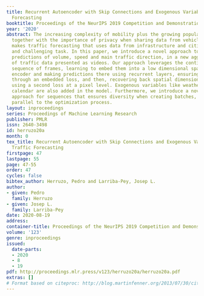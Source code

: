 ```yaml
---
title: Recurrent Autoencoder with Skip Connections and Exogenous Variables for Traffic
  Forecasting
booktitle: Proceedings of the NeurIPS 2019 Competition and Demonstration Track
year: '2020'
abstract: The increasing complexity of mobility plus the growing population in cities,
  together with the importance of privacy when sharing data from vehicles or any device,
  makes traffic forecasting that uses data from infrastructure and citizens an open
  and challenging task. In this paper, we introduce a novel approach to deal with
  predictions of volume, speed and main traffic direction, in a new aggregated way
  of traffic data presented as videos. Our approach leverages the continuity in a
  sequence of frames, learning to embed them into a low dimensional space with an
  encoder and making predictions there using recurrent layers, ensuring good performance
  through an embedded loss, and then, recovering back spatial dimensions with a decoder
  using a second loss at a pixel level. Exogenous variables like weather, time and
  calendar are also added in the model. Furthermore, we introduce a novel sampling
  approach for sequences that ensures diversity when creating batches, running in
  parallel to the optimization process.
layout: inproceedings
series: Proceedings of Machine Learning Research
publisher: PMLR
issn: 2640-3498
id: herruzo20a
month: 0
tex_title: Recurrent Autoencoder with Skip Connections and Exogenous Variables for
  Traffic Forecasting
firstpage: 47
lastpage: 55
page: 47-55
order: 47
cycles: false
bibtex_author: Herruzo, Pedro and Larriba-Pey, Josep L.
author:
- given: Pedro
  family: Herruzo
- given: Josep L.
  family: Larriba-Pey
date: 2020-08-19
address: 
container-title: Proceedings of the NeurIPS 2019 Competition and Demonstration Track
volume: '123'
genre: inproceedings
issued:
  date-parts:
  - 2020
  - 8
  - 19
pdf: http://proceedings.mlr.press/v123/herruzo20a/herruzo20a.pdf
extras: []
# Format based on citeproc: http://blog.martinfenner.org/2013/07/30/citeproc-yaml-for-bibliographies/
---
```

